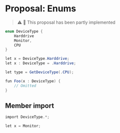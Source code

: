 # Proposal: Enums

> ⚠️ 🧩 This proposal has been partly implemented

```csharp
enum DeviceType {
    Harddrive
    Monitor,
    CPU
}
```

```csharp
let x = DeviceType.Harddrive;
let x : DeviceType = .Harddrive;
```

```csharp
let type = GetDeviceType(.CPU);

fun Foo(x : DeviceType) {
    // Omitted
}
```

## Member import

```csharp
import DeviceType.*;

let x = Monitor;
```